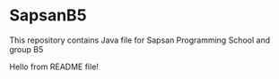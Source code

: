 # SapsanB5
This repository contains Java file for Sapsan Programming School and group B5

Hello from README file!
